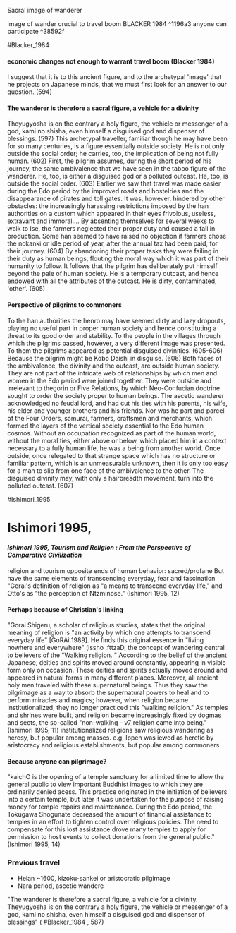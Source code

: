Sacral image of wanderer 

image of wander crucial to travel boom BLACKER 1984 ^1196a3
anyone can participate  ^38592f

#Blacker_1984 
#### economic changes not enough to warrant travel boom (Blacker 1984)
I suggest that it is to this ancient figure, and to the archetypal 'image' that he projects on Japanese minds, that we must first look for an answer to our question. (594)
#### The wanderer is therefore a sacral figure, a vehicle for a divinity
Theyugyosha is on the contrary a holy figure, the vehicle or messenger of a god, kami no shisha, even himself a disguised god and dispenser of blessings. (597)
This archetypal traveller, familiar though he may have been for so many centuries, is a figure essentially outside society. He is not only outside the social order; he carries, too, the implication of being not fully human. (602)
First, the pilgrim assumes, during the short period of his journey, the same ambivalence that we have seen in the taboo figure of the wanderer. He, too, is either a disguised god or a polluted outcast. He, too, is outside the social order. (603)
Earlier we saw that travel was made easier during the Edo period by the improved roads and hostelries and the disappearance of pirates and toll gates. It was, however, hindered by other obstacles: the increasingly harassing restrictions imposed by the han authorities on a custom which appeared in their eyes frivolous, useless, extravant and immoral…. By absenting themselves for several weeks to walk to Ise, the farmers neglected their proper duty and caused a fall in production. Some han seemed to have raised no objection if farmers chose the nokanki or idle period of year, after the annual tax had been paid, for their journey. (604)
By abandoning their proper tasks they were failing in their duty as human beings, flouting the moral way which it was part of their humanity to follow. It follows that the pilgrim has deliberately put himself beyond the pale of human society. He is a temporary outcast, and hence endowed with all the attributes of the outcast. He is dirty, contaminated, 'other'. (605)

#### Perspective of pilgrims to commoners
To the han authorities the henro may have seemed dirty and lazy dropouts, playing no useful part in proper human society and hence constituting a threat to its good order and stability. To the people in the villages through which the pilgrims passed, however, a very different image was presented. To them the pilgrims appeared as potential disguised divinities. (605-606)
Because the pilgrim might be Kobo Daishi in disguise. (606)
Both faces of the ambivalence, the divinity and the outcast, are outside human society. They are not part of the intricate web of relationships by which men and women in the Edo period were joined together. They were outside and irrelevant to thegorin or Five Relations, by which Neo-Confucian doctrine sought to order the society proper to human beings. The ascetic wanderer acknowledged no feudal lord, and had cut his ties with his parents, his wife, his elder and younger brothers and his friends. Nor was he part and parcel of the Four Orders, samurai, farmers, craftsmen and merchants, which formed the layers of the vertical society essential to the Edo human cosmos. Without an occupation recognized as part of the human world, without the moral ties, either above or below, which placed him in a context necessary to a fully human life, he was a being from another world. Once outside, once relegated to that strange space which has no structure or familiar pattern, which is an unmeasurable unknown, then it is only too easy for a man to slip from one face of the ambivalence to the other. The disguised divinity may, with only a hairbreadth movement, turn into the polluted outcast. (607)


#Ishimori_1995 
# Ishimori 1995, 
#### *Ishimori 1995, Tourism and Religion : From the Perspective of Comparative Civilization*
religion and tourism opposite ends of human behavior: sacred/profane
But have the same elements of transcending everyday, fear and fascination
"Gorai's definition of religion as "a means to transcend everyday life," and Otto's as "the perception of Ntzminose." (Ishimori 1995, 12)

#### Perhaps because of Christian's linking
"Gorai Shigeru, a scholar of religious studies, states that the original meaning of religion is "an activity by which one attempts to transcend everyday life" [GoRAi 1989]. He finds this original essence in "living nowhere and everywhere" (issho .fttzaD, the concept of wandering central to believers of the "Walking religion. " According to the belief of the ancient Japanese, deities and spirits moved around constantly, appearing in visible form only on occasion. These deities and spirits actually moved around and appeared in natural forms in many different places. Moreover, all ancient holy men traveled with these supernatural beings. Thus they saw the pilgrimage as a way to absorb the supernatural powers to heal and to perform miracles and magics; however, when religion became institutionalized, they no longer practiced this "walking religion." As temples and shrines were built, and religion became increasingly fixed by dogmas and sects, the so-called "non-walking - v7 religion came into being." (Ishimori 1995, 11)
institutionalized religions saw religious wandering as heresy, but popular among masses. e.g, Ippen was iewed as heretic by aristocracy and religious establishments, but popular among commoners
#### Because anyone can pilgrimage?
"kaichO is the opening of a temple sanctuary for a limited time to allow the general public to view important Buddhist images to which they are ordinarily denied acess. This practice originated in the initiation of believers into a certain temple, but later it was undertaken for the purpose of raising money for temple repairs and maintenance. During the Edo period, the Tokugawa Shogunate decreased the amount of financial assistance to temples in an effort to tighten control over religious policies. The need to compensate for this lost assistance drove many temples to apply for permission to host events to collect donations from the general public." (Ishimori 1995, 14)



### Previous travel

- Heian ~1600, kizoku-sankei or aristocratic pilgimage
- Nara period, ascetic wandere

"The wanderer is therefore a sacral figure, a vehicle for a divinity.
Theyugyosha is on the contrary a holy figure, the vehicle or messenger
of a god, kami no shisha, even himself a disguised god and dispenser of blessings" ( #Blacker_1984 , 587)